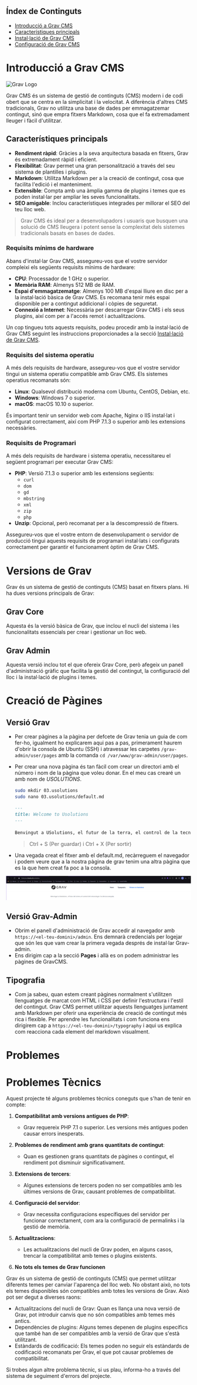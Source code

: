 ## Índex de Continguts

- [Introducció a Grav CMS](#introducció-a-grav-cms)
- [Característiques principals](#característiques-principals)
- [Instal·lació de Grav CMS](/install/install.md)
- [Configuració de Grav CMS](cms-config.md)


# Introducció a Grav CMS

![Grav Logo](https://getgrav.org/user/pages/media/grav-logo.svg)

Grav CMS és un sistema de gestió de continguts (CMS) modern i de codi obert que se centra en la simplicitat i la velocitat. A diferència d'altres CMS tradicionals, Grav no utilitza una base de dades per emmagatzemar contingut, sinó que empra fitxers Markdown, cosa que el fa extremadament lleuger i fàcil d'utilitzar.

## Característiques principals

- **Rendiment ràpid**: Gràcies a la seva arquitectura basada en fitxers, Grav és extremadament ràpid i eficient.
- **Flexibilitat**: Grav permet una gran personalització a través del seu sistema de plantilles i plugins.
- **Markdown**: Utilitza Markdown per a la creació de contingut, cosa que facilita l'edició i el manteniment.
- **Extensible**: Compta amb una àmplia gamma de plugins i temes que es poden instal·lar per ampliar les seves funcionalitats.
- **SEO amigable**: Inclou característiques integrades per millorar el SEO del teu lloc web.

> Grav CMS és ideal per a desenvolupadors i usuaris que busquen una solució de CMS lleugera i potent sense la complexitat dels sistemes tradicionals basats en bases de dades.

### Requisits mínims de hardware

Abans d'instal·lar Grav CMS, assegureu-vos que el vostre servidor compleixi els següents requisits mínims de hardware:

- **CPU**: Processador de 1 GHz o superior.
- **Memòria RAM**: Almenys 512 MB de RAM.
- **Espai d'emmagatzematge**: Almenys 100 MB d'espai lliure en disc per a la instal·lació bàsica de Grav CMS. Es recomana tenir més espai disponible per a contingut addicional i còpies de seguretat.
- **Connexió a Internet**: Necessària per descarregar Grav CMS i els seus plugins, així com per a l'accés remot i actualitzacions.

Un cop tingueu tots aquests requisits, podeu procedir amb la instal·lació de Grav CMS seguint les instruccions proporcionades a la secció [Instal·lació de Grav CMS](instal·lació.md).

### Requisits del sistema operatiu

A més dels requisits de hardware, assegureu-vos que el vostre servidor tingui un sistema operatiu compatible amb Grav CMS. Els sistemes operatius recomanats són:

- **Linux**: Qualsevol distribució moderna com Ubuntu, CentOS, Debian, etc.
- **Windows**: Windows 7 o superior.
- **macOS**: macOS 10.10 o superior.

És important tenir un servidor web com Apache, Nginx o IIS instal·lat i configurat correctament, així com PHP 7.1.3 o superior amb les extensions necessàries.

### Requisits de Programari

A més dels requisits de hardware i sistema operatiu, necessitareu el següent programari per executar Grav CMS:

- **PHP**: Versió 7.1.3 o superior amb les extensions següents:
  - `curl`
  - `dom`
  - `gd`
  - `mbstring`
  - `xml`
  - `zip`
  - `php`
- **Unzip**: Opcional, però recomanat per a la descompressió de fitxers.

Assegureu-vos que el vostre entorn de desenvolupament o servidor de producció tingui aquests requisits de programari instal·lats i configurats correctament per garantir el funcionament òptim de Grav CMS.

# Versions de Grav

Grav és un sistema de gestió de continguts (CMS) basat en fitxers plans. Hi ha dues versions principals de Grav:

## Grav Core

Aquesta és la versió bàsica de Grav, que inclou el nucli del sistema i les funcionalitats essencials per crear i gestionar un lloc web.

## Grav Admin

Aquesta versió inclou tot el que ofereix Grav Core, però afegeix un panell d'administració gràfic que facilita la gestió del contingut, la configuració del lloc i la instal·lació de plugins i temes.

# Creació de Pàgines

## Versió Grav

- Per crear pàgines a la pàgina per defcete de Grav tenia un guia de com fer-ho, igualment ho explicarem aqui pas a pas, primerament haurem d'obrir la consola de Ubuntu (SSH) i atravessar les carpetes `/grav-admin/user/pages` amb la comanda `cd /var/www/grav-admin/user/pages`.
- Per crear una nova pàgina és tan fàcil com crear un directori amb el número i nom de la pàgina que voleu donar. En el meu cas crearé un amb nom de _USOLUTIONS_.

  ```bash
  sudo mkdir 03.usolutions
  sudo nano 03.usolutions/default.md
  ```

  ```markdown
  ---
  title: Welcome to Usolutions
  ---

  Benvingut a USolutions, el futur de la terra, el control de la tecnologia i la ciència avançada.
  ```

  > Ctrl + S (Per guardar) i Ctrl + X (Per sortir)
  >
- Una vegada creat el fitxer amb el default.md, recàrreguem el navegador i podem veure que a la nostra pàgina de grav tenim una altra pàgina que es la que hem creat fa poc a la consola.

![alt text](images/image5.png)

## Versió Grav-Admin

- Obrim el panell d'administració de Grav accedir al navegador amb `https://<el-teu-domini>/admin`. Ens demnarà credencials per logejar que són les que vam crear la primera vegada després de instal·lar Grav-admin.
- Ens dirigim cap a la secció **Pages** i allà es on podem administrar les pàgines de GravCMS.

## Tipografia

- Com ja sabeu, quan estem creant pàgines normalment s'utilitzen llenguatges de marcat com HTML i CSS per definir l'estructura i l'estil del contingut. Grav CMS permet utilitzar aquests llenguatges juntament amb Markdown per oferir una experiència de creació de contingut més rica i flexible. Per aprendre les funcionalitats i com funciona ens dirigirem cap a `https://<el-teu-domini>/typography` i aqui us explica com reacciona cada element del markdown visualment.

# Problemes

# Problemes Tècnics

Aquest projecte té alguns problemes tècnics coneguts que s'han de tenir en compte:

1. **Compatibilitat amb versions antigues de PHP**:

   - Grav requereix PHP 7.1 o superior. Les versions més antigues poden causar errors inesperats.
2. **Problemes de rendiment amb grans quantitats de contingut**:

   - Quan es gestionen grans quantitats de pàgines o contingut, el rendiment pot disminuir significativament.
3. **Extensions de tercers**:

   - Algunes extensions de tercers poden no ser compatibles amb les últimes versions de Grav, causant problemes de compatibilitat.
4. **Configuració del servidor**:

   - Grav necessita configuracions específiques del servidor per funcionar correctament, com ara la configuració de permalinks i la gestió de memòria.
5. **Actualitzacions**:

   - Les actualitzacions del nucli de Grav poden, en alguns casos, trencar la compatibilitat amb temes o plugins existents.
6. **No tots els temes de Grav funcionen**

Grav és un sistema de gestió de continguts (CMS) que permet utilitzar diferents temes per canviar l'aparença del lloc web. No obstant això, no tots els temes disponibles són compatibles amb totes les versions de Grav. Això pot ser degut a diverses raons:

- Actualitzacions del nucli de Grav: Quan es llança una nova versió de Grav, pot introduir canvis que no són compatibles amb temes més antics.
- Dependències de plugins: Alguns temes depenen de plugins específics que també han de ser compatibles amb la versió de Grav que s'està utilitzant.
- Estàndards de codificació: Els temes poden no seguir els estàndards de codificació recomanats per Grav, el que pot causar problemes de compatibilitat.

Si trobes algun altre problema tècnic, si us plau, informa-ho a través del sistema de seguiment d'errors del projecte.
